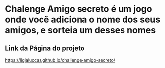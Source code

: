 # Chalenge Amigo secreto é um jogo onde você adiciona o nome dos seus amigos, e sorteia um desses nomes


## Link da Página do projeto


https://ligialuccas.github.io/challenge-amigo-secreto/
